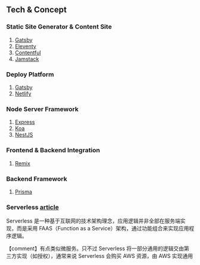 ## Tech & Concept

### Static Site Generator & Content Site

1. [Gatsby](https://www.gatsbyjs.com/docs)
2. [Eleventy](https://www.11ty.dev/docs/)
3. [Contentful](https://www.contentful.com/)
4. [Jamstack](https://jamstack.org/generators/)

### Deploy Platform

1. [Gatsby](https://www.gatsbyjs.com/docs)
2. [Netlify](https://www.netlify.com/)

### Node Server Framework

1. [Express](https://expressjs.com/)
2. [Koa](https://koajs.com/)
3. [NestJS](https://docs.nestjs.com/)

### Frontend & Backend Integration

1. [Remix](https://remix.run/docs/en/main)

### Backend Framework

1. [Prisma](https://www.prisma.io/docs)

### Serverless [article](https://developer.aliyun.com/article/60158?spm=a2c6h.12873639.article-detail.76.54f337393OIJve)

Serverless 是一种基于互联网的技术架构理念，应用逻辑并非全部在服务端实现，而是采用 FAAS（Function as a Service）架构，通过功能组合来实现应用程序逻辑。

【comment】有点类似微服务。只不过 Serverless 将一部分通用的逻辑交由第三方实现（如授权），通常来说 Serverless 会购买 AWS 资源，由 AWS 实现通用逻辑，而 AWS 可以实现按需加载，这是 Serverless 的一个优势。
